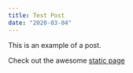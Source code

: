 ```yaml
---
title: Test Post
date: "2020-03-04"
---
```


This is an example of a post.

Check out the awesome <a href="static.html">static page</a>
